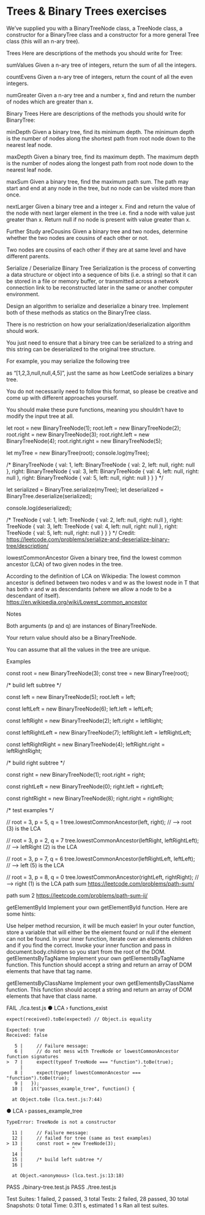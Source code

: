 # Trees & Binary Trees exercises 




We’ve supplied you with a BinaryTreeNode class, a TreeNode class, a constructor for a BinaryTree class and a constructor for a more general Tree class (this will an n-ary tree).

Trees
Here are descriptions of the methods you should write for Tree:

sumValues
Given a n-ary tree of integers, return the sum of all the integers.

countEvens
Given a n-ary tree of integers, return the count of all the even integers.

numGreater
Given a n-ary tree and a number x, find and return the number of nodes which are greater than x.

Binary Trees
Here are descriptions of the methods you should write for BinaryTree:

minDepth
Given a binary tree, find its minimum depth. The minimum depth is the number of nodes along the shortest path from root node down to the nearest leaf node.

maxDepth
Given a binary tree, find its maximum depth. The maximum depth is the number of nodes along the longest path from root node down to the nearest leaf node.

maxSum
Given a binary tree, find the maximum path sum. The path may start and end at any node in the tree, but no node can be visited more than once.

nextLarger
Given a binary tree and a integer x. Find and return the value of the node with next larger element in the tree i.e. find a node with value just greater than x. Return null if no node is present with value greater than x.

Further Study
areCousins
Given a binary tree and two nodes, determine whether the two nodes are cousins of each other or not.

Two nodes are cousins of each other if they are at same level and have different parents.

Serialize / Deserialize Binary Tree
Serialization is the process of converting a data structure or object into a sequence of bits (i.e. a string) so that it can be stored in a file or memory buffer, or transmitted across a network connection link to be reconstructed later in the same or another computer environment.

Design an algorithm to serialize and deserialize a binary tree. Implement both of these methods as statics on the BinaryTree class.

There is no restriction on how your serialization/deserialization algorithm should work.

You just need to ensure that a binary tree can be serialized to a string and this string can be deserialized to the original tree structure.

For example, you may serialize the following tree


as “[1,2,3,null,null,4,5]”, just the same as how LeetCode serializes a binary tree.

You do not necessarily need to follow this format, so please be creative and come up with different approaches yourself.

You should make these pure functions, meaning you shouldn’t have to modify the input tree at all.

let root = new BinaryTreeNode(1);
root.left = new BinaryTreeNode(2);
root.right = new BinaryTreeNode(3);
root.right.left = new BinaryTreeNode(4);
root.right.right = new BinaryTreeNode(5);

let myTree = new BinaryTree(root);
console.log(myTree);

/*
BinaryTreeNode {
  val: 1,
  left: BinaryTreeNode { val: 2, left: null, right: null },
  right:
  BinaryTreeNode {
    val: 3,
    left: BinaryTreeNode { val: 4, left: null, right: null },
    right: BinaryTreeNode { val: 5, left: null, right: null } } }
*/


let serialized = BinaryTree.serialize(myTree);
let deserialized = BinaryTree.deserialize(serialized);

console.log(deserialized);

/*
TreeNode {
  val: 1,
  left: TreeNode { val: 2, left: null, right: null },
  right:
  TreeNode {
    val: 3,
    left: TreeNode { val: 4, left: null, right: null },
    right: TreeNode { val: 5, left: null, right: null } } }
*/
Credit: https://leetcode.com/problems/serialize-and-deserialize-binary-tree/description/

lowestCommonAncestor
Given a binary tree, find the lowest common ancestor (LCA) of two given nodes in the tree.

According to the definition of LCA on Wikipedia: The lowest common ancestor is defined between two nodes v and w as the lowest node in T that has both v and w as descendants (where we allow a node to be a descendant of itself). https://en.wikipedia.org/wiki/Lowest_common_ancestor

Notes

Both arguments (p and q) are instances of BinaryTreeNode.

Your return value should also be a BinaryTreeNode.

You can assume that all the values in the tree are unique.

Examples


const root = new BinaryTreeNode(3);
const tree = new BinaryTree(root);


/* build left subtree */

const left = new BinaryTreeNode(5);
root.left = left;

const leftLeft = new BinaryTreeNode(6);
left.left = leftLeft;

const leftRight = new BinaryTreeNode(2);
left.right = leftRight;

const leftRightLeft = new BinaryTreeNode(7);
leftRight.left = leftRightLeft;

const leftRightRight = new BinaryTreeNode(4);
leftRight.right = leftRightRight;


/* build right subtree */

const right = new BinaryTreeNode(1);
root.right = right;

const rightLeft = new BinaryTreeNode(0);
right.left = rightLeft;

const rightRight = new BinaryTreeNode(8);
right.right = rightRight;

/* test examples */

// root = 3, p = 5, q = 1
tree.lowestCommonAncestor(left, right);
// --> root (3) is the LCA


// root = 3, p = 2, q = 7
tree.lowestCommonAncestor(leftRight, leftRightLeft);
// --> leftRight (2) is the LCA


// root = 3, p = 7, q = 6
tree.lowestCommonAncestor(leftRightLeft, leftLeft);
// --> left (5) is the LCA


// root = 3, p = 8, q = 0
tree.lowestCommonAncestor(rightLeft, rightRight);
// --> right (1) is the LCA
path sum
https://leetcode.com/problems/path-sum/

path sum 2
https://leetcode.com/problems/path-sum-ii/

getElementById
Implement your own getElementById function. Here are some hints:

Use helper method recursion, it will be much easier!
In your outer function, store a variable that will either be the element found or null if the element can not be found.
In your inner function, iterate over an elements children and if you find the correct.
Invoke your inner function and pass in document.body.children so you start from the root of the DOM.
getElementsByTagName
Implement your own getElementsByTagName function. This function should accept a string and return an array of DOM elements that have that tag name.

getElementsByClassName
Implement your own getElementsByClassName function. This function should accept a string and return an array of DOM elements that have that class name.

FAIL  ./lca.test.js
  ● LCA › functions_exist

    expect(received).toBe(expected) // Object.is equality

    Expected: true
    Received: false

       5 |     // Failure message:
       6 |     // do not mess with TreeNode or lowestCommonAncestor function signatures
    >  7 |     expect(typeof TreeNode === "function").toBe(true);
         |                                            ^
       8 |     expect(typeof lowestCommonAncestor === "function").toBe(true);
       9 |   });
      10 |   it("passes_example_tree", function() {

      at Object.toBe (lca.test.js:7:44)

  ● LCA › passes_example_tree

    TypeError: TreeNode is not a constructor

      11 |     // Failure message:
      12 |     // failed for tree (same as test examples)
    > 13 |     const root = new TreeNode(3);
         |                  ^
      14 |
      15 |     /* build left subtree */
      16 |

      at Object.<anonymous> (lca.test.js:13:18)

 PASS  ./binary-tree.test.js
 PASS  ./tree.test.js

Test Suites: 1 failed, 2 passed, 3 total
Tests:       2 failed, 28 passed, 30 total
Snapshots:   0 total
Time:        0.311 s, estimated 1 s
Ran all test suites.